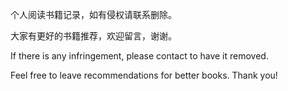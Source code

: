 个人阅读书籍记录，如有侵权请联系删除。

大家有更好的书籍推荐，欢迎留言，谢谢。


If there is any infringement, please contact to have it removed.

Feel free to leave recommendations for better books. Thank you!
